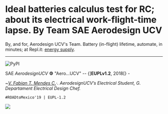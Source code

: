 # Ideal batteries calculus test for RC; about its electrical work-flight-time lapse. By Team SAE Aerodesign UCV

By, and for, Aerodesign UCV's Team. Battery (in-flight) lifetime, automate, in minutes; at Repl.it: [energy supply](https://repl.it/@Bantman/Battery-calculus-work-lifetime-in-RC-creations).

_______________________________________________________________________________________________________

![PyPI](https://img.shields.io/pypi/pyversions/Django.svg) 





   SAE _AerodesignUCV_ <b>&#127279;</b> "Aero…UCV" -- {]<b>EUPLv1.2</b>, 2018[} -


 ~*[V. Fabian T. Mendes C.](https://github.com/fabianmendes/isa-calculator)·.*
_AerodesignUCV’s Electrical Student,
G. Departament Electrical Design Chef._

    #ROADtoMexico'19 | EUPL-1.2

![](https://img.shields.io/badge/JetBrains-Pycharm-brightgreen.svg?style=flat-square)
